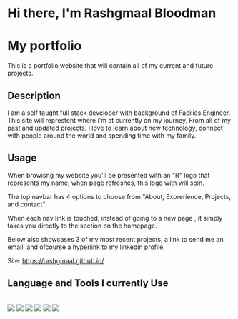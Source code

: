 # Hi there, I'm Rashgmaal Bloodman

# My portfolio

This is a portfolio website that will contain all of my current and future projects.  

## Description

I am a self taught full stack developer with background of Facilies Engineer. This site will represtent where i'm at currently on my journey, From all of my past and updated projects.  I love to learn about new technology, connect with people around the world and spending time with my family. 


## Usage

When browisng my website you'll be presented with an "R" logo that represents my name, when page refreshes, this logo with will spin. 

The top navbar has 4 options to choose from "About, Exprerience, Projects, and contact".

When each nav link is touched, instead of going to a new page , it simply takes you directly to the section on the homepage. 

Below also showcases 3 of my most recent projects, a link to send me an email, and ofcourse a hyperlink to my linkedin profile. 

Site: https://rashgmaal.github.io/


## Language and Tools I currently Use

<br />
<div>
<img src="https://img.shields.io/badge/-javascript-F7DF1E?&style=for-the-badge&logo=javascript&logoColor=black" />
<img src="https://img.shields.io/badge/HTML5-E34F26?style=for-the-badge&logo=html5&logoColor=white" />
<img src="https://img.shields.io/badge/-css3-1572B6?&style=for-the-badge&logo=css3&logoColor=white" />
<img src="https://img.shields.io/badge/-VSCode-007ACC?&style=for-the-badge&logo=visual-studio-code&logoColor=white" />
<img src="https://img.shields.io/badge/-Git-F05032?&style=for-the-badge&logo=git&logoColor=white" /> 
<img src="https://img.shields.io/badge/github-%23121011.svg?style=for-the-badge&logo=github&logoColor=white" />
  </div>
